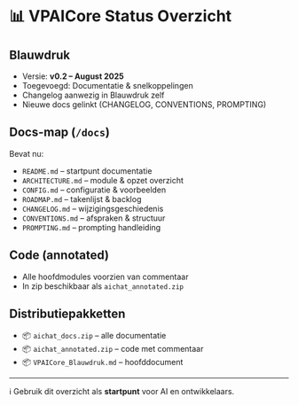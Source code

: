 # 📊 VPAICore Status Overzicht

## Blauwdruk
- Versie: **v0.2 – August 2025**
- Toegevoegd: Documentatie & snelkoppelingen
- Changelog aanwezig in Blauwdruk zelf
- Nieuwe docs gelinkt (CHANGELOG, CONVENTIONS, PROMPTING)

## Docs-map (`/docs`)
Bevat nu:
- `README.md` – startpunt documentatie
- `ARCHITECTURE.md` – module & opzet overzicht
- `CONFIG.md` – configuratie & voorbeelden
- `ROADMAP.md` – takenlijst & backlog
- `CHANGELOG.md` – wijzigingsgeschiedenis
- `CONVENTIONS.md` – afspraken & structuur
- `PROMPTING.md` – prompting handleiding

## Code (annotated)
- Alle hoofdmodules voorzien van commentaar
- In zip beschikbaar als `aichat_annotated.zip`

## Distributiepakketten
- 📦 `aichat_docs.zip` – alle documentatie
- 📦 `aichat_annotated.zip` – code met commentaar
- 📦 `VPAICore_Blauwdruk.md` – hoofddocument

---
ℹ️ Gebruik dit overzicht als **startpunt** voor AI en ontwikkelaars.
